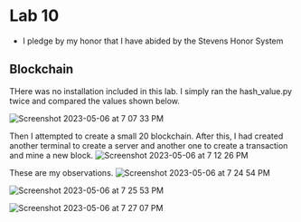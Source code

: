 # Lab 10
  - I pledge by my honor that I have abided by the Stevens Honor System

## Blockchain

THere was no installation included in this lab. I simply ran the hash_value.py twice and compared the values shown below.

![Screenshot 2023-05-06 at 7 07 33 PM](https://user-images.githubusercontent.com/98351265/236649766-6081e4d5-3269-461f-9451-fb981b8697a5.png)

Then I attempted to create a small 20 blockchain. After this, I had created another terminal to create a server and another one to create a transaction and mine a new block. 
![Screenshot 2023-05-06 at 7 12 26 PM](https://user-images.githubusercontent.com/98351265/236649864-9a6ff4fe-ac28-4cc9-9e32-ba6527ad7bdd.png)

These are my observations. 
![Screenshot 2023-05-06 at 7 24 54 PM](https://user-images.githubusercontent.com/98351265/236650174-1b7a9574-fdfe-446e-844e-5efcd994e068.png)

![Screenshot 2023-05-06 at 7 25 53 PM](https://user-images.githubusercontent.com/98351265/236650212-53b25cc2-be4c-42d0-9c7e-32dfaf66d934.png)

![Screenshot 2023-05-06 at 7 27 07 PM](https://user-images.githubusercontent.com/98351265/236650243-02e966c5-3bdc-4a82-8205-1992f277b051.png)


